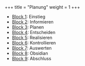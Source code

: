 +++
title = "Planung"
weight = 1
+++

- [Block 1](/planung/block1): Einstieg
- [Block 2](/planung/block2): Informieren
- [Block 3](/planung/block3): Planen
- [Block 4](/planung/block4): Entscheiden
- [Block 5](/planung/block5): Realisieren
- [Block 6](/planung/block6): Kontrollieren
- [Block 7](/planung/block7): Auswerten
- [Block 8](/planung/block8): Obsidian
- [Block 9](/planung/block9): Abschluss
